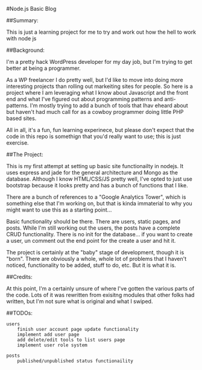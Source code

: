 #Node.js Basic Blog 

##Summary:

This is just a learning project for me to try and work out how the hell to work with node js

##Background:

I'm a pretty hack WordPress developer for my day job, but I'm trying to get better at being a programmer.
	
As a WP freelancer I do pretty well, but I'd like to move into doing more interesting projects than rolling out markeiting sites for people.  So here is a project where I am leveraging what I know about Javascript and the front end and what I've figured out about programming patterns and anti-patterns.  I'm mostly trying to add a bunch of tools that Ihav eheard about but haven't had much call for as a cowboy programmer doing little PHP based sites.
	
All in all, it's a fun, fun learning experinece, but please don't expect that the code in this repo is somethign that you'd really want to use; this is just exercise.
	
##The Project:

This is my first attempt at setting up basic site functionailty in nodejs.  It uses express and jade for the general architecture and Mongo as the database.  Although I know HTML/CSS/JS  pretty well, I've opted to just use bootstrap because it looks pretty and has a bunch of functions that I like. 

There are a bunch of references to a "Google Analytics Tower", which is something else that I'm working on, but that is kinda immaterial to why you might want to use this as a starting point...
	
Basic functionality should be there.  There are users, static pages, and posts.  While I'm still working out the users, the posts have a complete CRUD functionality.  There is no init for the database... if you want to create a user, un comment out the end point for the create a user and hit it.
	
The project is certainly at the "baby" stage of development, though it is "born".  There are obviously a whole, whole lot of problems that I haven't noticed, functionality to be added, stuff to do, etc.  But it is what it is.

##Credits:

At this point, I'm a certainly unsure of where I've gotten the various parts of the code.  Lots of it was rewritten from exisitng modules that other folks had written, but I'm not sure what is original and what I swiped.

##TODOs:

	users
		finish user account page update functionality
		implement add user page
		add delete/edit tools to list users page
		implement user role system
	
	posts
		published/unpublished status functionaility